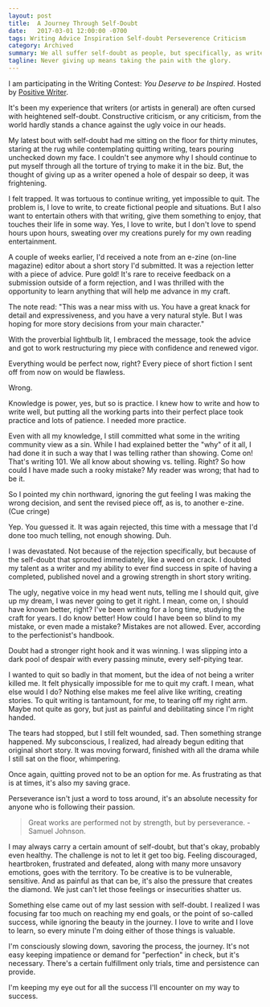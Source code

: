 ```yaml
---
layout: post
title:  A Journey Through Self-Doubt
date:   2017-03-01 12:00:00 -0700
tags: Writing Advice Inspiration Self-doubt Perseverence Criticism
category: Archived
summary: We all suffer self-doubt as people, but specifically, as writers. Using criticism and self-doubt as tools to better your writing is important, but perseverence is vital.
tagline: Never giving up means taking the pain with the glory.
---
```


I am participating in the Writing Contest: *You Deserve to be Inspired*. Hosted by [Positive Writer](http://positivewriter.com/writing-contest-you-deserve-to-be-inspired/).

It's been my experience that writers (or artists in general) are often cursed with heightened self-doubt. Constructive criticism, or any criticism, from the world hardly stands a chance against the ugly voice in our heads.

My latest bout with self-doubt had me sitting on the floor for thirty minutes, staring at the rug while contemplating quitting writing, tears pouring unchecked down my face. I couldn't see anymore why I should continue to put myself through all the torture of trying to make it in the biz. But, the thought of giving up as a writer opened a hole of despair so deep, it was frightening.

I felt trapped. It was tortuous to continue writing, yet impossible to quit. The problem is, I love to write, to create fictional people and situations. But I also want to entertain others with that writing, give them something to enjoy, that touches their life in some way. Yes, I love to write, but I don't love to spend hours upon hours, sweating over my creations purely for my own reading entertainment.

A couple of weeks earlier, I'd received a note from an e-zine (on-line magazine) editor about a short story I'd submitted. It was a rejection letter with a piece of advice. Pure gold! It's rare to receive feedback on a submission outside of a form rejection, and I was thrilled with the opportunity to learn anything that will help me advance in my craft.

The note read: "This was a near miss with us. You have a great knack for detail and expressiveness, and you have a very natural style. But I was hoping for more story decisions from your main character."

With the proverbial lightbulb lit, I embraced the message, took the advice and got to work restructuring my piece with confidence and renewed vigor.

Everything would be perfect now, right? Every piece of short fiction I sent off from now on would be flawless.

Wrong.

Knowledge is power, yes, but so is practice. I knew how to write and how to write well, but putting all the working parts into their perfect place took practice and lots of patience. I needed more practice.

Even with all my knowledge, I still committed what some in the writing community view as a sin. While I had explained better the "why" of it all, I had done it in such a way that I was telling rather than showing. Come on! That's writing 101. We all know about showing vs. telling. Right? So how could I have made such a rooky mistake? My reader was wrong; that had to be it.

So I pointed my chin northward, ignoring the gut feeling I was making the wrong decision, and sent the revised piece off, as is, to another e-zine. (Cue cringe)

Yep. You guessed it. It was again rejected, this time with a message that I'd done too much telling, not enough showing. Duh.

I was devastated. Not because of the rejection specifically, but because of the self-doubt that sprouted immediately, like a weed on crack. I doubted my talent as a writer and my ability to ever find success in spite of having a completed, published novel and a growing strength in short story writing.

The ugly, negative voice in my head went nuts, telling me I should quit, give up my dream, I was never going to get it right. I mean, come on, I should have known better, right?  I've been writing for a long time, studying the craft for years. I do know better! How could I have been so blind to my mistake, or even made a mistake? Mistakes are not allowed. Ever, according to the perfectionist's handbook.

Doubt had a stronger right hook and it was winning. I was slipping into a dark pool of despair with every passing minute, every self-pitying tear.

I wanted to quit so badly in that moment, but the idea of not being a writer killed me. It felt physically impossible for me to quit my craft. I mean, what else would I do? Nothing else makes me feel alive like writing, creating stories. To quit writing is tantamount, for me, to tearing off my right arm. Maybe not quite as gory, but just as painful and debilitating since I'm right handed.

The tears had stopped, but I still felt wounded, sad. Then something strange happened. My subconscious, I realized, had already begun editing that original short story. It was moving forward, finished with all the drama while I still sat on the floor, whimpering.

Once again, quitting proved not to be an option for me. As frustrating as that is at times, it's also my saving grace.

Perseverance isn't just a word to toss around, it's an absolute necessity for anyone who is following their passion.

> Great works are performed not by strength, but by perseverance.
-Samuel Johnson.

I may always carry a certain amount of self-doubt, but that's okay, probably even healthy. The challenge is not to let it get too big. Feeling discouraged, heartbroken, frustrated and defeated, along with many more unsavory emotions, goes with the territory. To be creative is to be vulnerable, sensitive. And as painful as that can be, it's also the pressure that creates the diamond. We just can't let those feelings or insecurities shatter us.

Something else came out of my last session with self-doubt. I realized I was focusing far too much on reaching my end goals, or the point of so-called success, while ignoring the beauty in the journey. I love to write and I love to learn, so every minute I'm doing either of those things is valuable.

I'm consciously slowing down, savoring the process, the journey. It's not easy keeping impatience or demand for "perfection" in check, but it's necessary. There's a certain fulfillment only trials, time and persistence can provide.

I'm keeping my eye out for all the success I'll encounter on my way to success.
